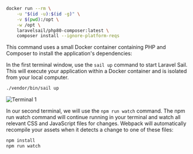 ```bash
docker run --rm \
    -u "$(id -u):$(id -g)" \
    -v $(pwd):/opt \
    -w /opt \
    laravelsail/php80-composer:latest \
    composer install --ignore-platform-reqs
```

This command uses a small Docker container containing PHP and Composer to install the application's dependencies:

In the first terminal window, use the ```sail up``` command to start Laravel Sail. This will execute your application within a Docker container and is isolated from your local computer.

```bash
./vendor/bin/sail up
```

![Terminal 1](https://i.imgur.com/WIWp3mC.png)

In our second terminal, we will use the ```npm run watch``` command. The npm run watch command will continue running in your terminal and watch all relevant CSS and JavaScript files for changes. Webpack will automatically recompile your assets when it detects a change to one of these files:

```bash
npm install
npm run watch
```

